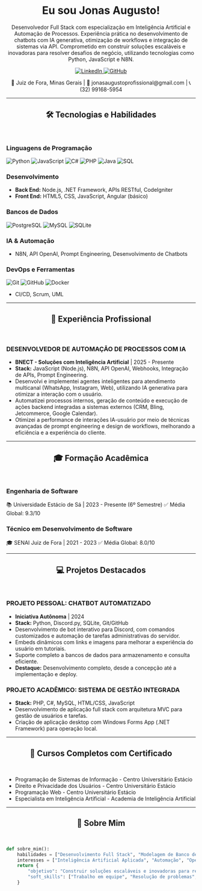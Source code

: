 <h1 align="center">Eu sou Jonas Augusto!</h1>

<p align="center">
  Desenvolvedor Full Stack com especialização em Inteligência Artificial e Automação de Processos.
  Experiência prática no desenvolvimento de chatbots com IA generativa, otimização de workflows e
  integração de sistemas via API. Comprometido em construir soluções escaláveis e inovadoras para
  resolver desafios de negócio, utilizando tecnologias como Python, JavaScript e N8N.
</p>

<p align="center">
  <a href="https://www.linkedin.com/in/jonasaugustosantos" target="_blank">
    <img src="https://img.shields.io/badge/LinkedIn-0077B5?style=for-the-badge&logo=linkedin&logoColor=white" alt="LinkedIn">
  </a>
  <a href="https://github.com/lonasaAugusto" target="_blank">
    <img src="https://img.shields.io/badge/GitHub-100000?style=for-the-badge&logo=github&logoColor=white" alt="GitHub">
  </a>
</p>

<p align="center">
  📍 Juiz de Fora, Minas Gerais | 📧 jonasaugustoprofissional@gmail.com | 📞 (32) 99168-5954
</p>

---

<h2 align="center">🛠️ Tecnologias e Habilidades</h2>
<br>

### **Linguagens de Programação**
![Python](https://img.shields.io/badge/Python-3776AB?style=for-the-badge&logo=python&logoColor=white)
![JavaScript](https://img.shields.io/badge/JavaScript-F7DF1E?style=for-the-badge&logo=javascript&logoColor=black)
![C#](https://img.shields.io/badge/C%23-239120?style=for-the-badge&logo=c-sharp&logoColor=white)
![PHP](https://img.shields.io/badge/PHP-777BB4?style=for-the-badge&logo=php&logoColor=white)
![Java](https://img.shields.io/badge/Java-ED8B00?style=for-the-badge&logo=openjdk&logoColor=white)
![SQL](https://img.shields.io/badge/SQL-4479A1?style=for-the-badge&logo=sql&logoColor=white)

### **Desenvolvimento**
* **Back End:** Node.js, .NET Framework, APIs RESTful, CodeIgniter
* **Front End:** HTML5, CSS, JavaScript, Angular (básico)

### **Bancos de Dados**
![PostgreSQL](https://img.shields.io/badge/PostgreSQL-316192?style=for-the-badge&logo=postgresql&logoColor=white)
![MySQL](https://img.shields.io/badge/MySQL-005C84?style=for-the-badge&logo=mysql&logoColor=white)
![SQLite](https://img.shields.io/badge/SQLite-07405E?style=for-the-badge&logo=sqlite&logoColor=white)

### **IA & Automação**
* N8N, API OpenAI, Prompt Engineering, Desenvolvimento de Chatbots

### **DevOps e Ferramentas**
![Git](https://img.shields.io/badge/GIT-E44C30?style=for-the-badge&logo=git&logoColor=white)
![GitHub](https://img.shields.io/badge/GitHub-100000?style=for-the-badge&logo=github&logoColor=white)
![Docker](https://img.shields.io/badge/Docker-2CA5E0?style=for-the-badge&logo=docker&logoColor=white)
* CI/CD, Scrum, UML

---

<h2 align="center">💼 Experiência Profissional</h2>
<br>

### **DESENVOLVEDOR DE AUTOMAÇÃO DE PROCESSOS COM IA**
* **BNECT - Soluções com Inteligência Artificial** | 2025 - Presente
* **Stack:** JavaScript (Node.js), N8N, API OpenAI, Webhooks, Integração de APIs, Prompt Engineering.
* Desenvolvi e implementei agentes inteligentes para atendimento multicanal (WhatsApp, Instagram, Web), utilizando IA generativa para otimizar a interação com o usuário.
* Automatizei processos internos, geração de conteúdo e execução de ações backend integradas a sistemas externos (CRM, Bling, Jetcommerce, Google Calendar).
* Otimizei a performance de interações IA-usuário por meio de técnicas avançadas de prompt engineering e design de workflows, melhorando a eficiência e a experiência do cliente.

---

<h2 align="center">🎓 Formação Acadêmica</h2>
<br>

### **Engenharia de Software**
📚 Universidade Estácio de Sá | 2023 - Presente (6º Semestre)
✅ Média Global: 9.3/10

### **Técnico em Desenvolvimento de Software**
🎓 SENAI Juiz de Fora | 2021 - 2023
✅ Média Global: 8.0/10

---

<h2 align="center">💻 Projetos Destacados</h2>
<br>

### **PROJETO PESSOAL: CHATBOT AUTOMATIZADO**
* **Iniciativa Autônoma** | 2024
* **Stack:** Python, Discord.py, SQLite, Git/GitHub
* Desenvolvimento de bot interativo para Discord, com comandos customizados e automação de tarefas administrativas do servidor.
* Embeds dinâmicos com links e imagens para melhorar a experiência do usuário em tutoriais.
* Suporte completo a bancos de dados para armazenamento e consulta eficiente.
* **Destaque:** Desenvolvimento completo, desde a concepção até a implementação e deploy.

### **PROJETO ACADÊMICO: SISTEMA DE GESTÃO INTEGRADA**
* **Stack:** PHP, C#, MySQL, HTML/CSS, JavaScript
* Desenvolvimento de aplicação full stack com arquitetura MVC para gestão de usuários e tarefas.
* Criação de aplicação desktop com Windows Forms App (.NET Framework) para operação local.

---

<h2 align="center">📜 Cursos Completos com Certificado</h2>
<br>

* Programação de Sistemas de Informação - Centro Universitário Estácio
* Direito e Privacidade dos Usuários - Centro Universitário Estácio
* Programação Web - Centro Universitário Estácio
* Especialista em Inteligência Artificial - Academia de Inteligência Artificial

---

<h2 align="center">🌟 Sobre Mim</h2>
<br>

```python
def sobre_mim():
    habilidades = ["Desenvolvimento Full Stack", "Modelagem de Banco de Dados", "Integração de APIs"]
    interesses = ["Inteligência Artificial Aplicada", "Automação", "Open Source"]
    return {
        "objetivo": "Construir soluções escaláveis e inovadoras para resolver desafios de negócio",
        "soft_skills": ["Trabalho em equipe", "Resolução de problemas", "Proatividade"]
    }
